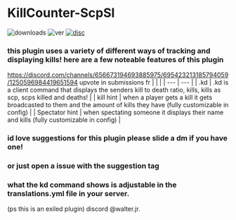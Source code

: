 # KillCounter-ScpSl
![downloads](https://img.shields.io/github/downloads/Waltuhs/KillCounter-ScpSl/total?logo=github&style=for-the-badge)
![ver](https://img.shields.io/github/v/release/Waltuhs/KillCounter-ScpSl?include_prereleases&logo=github&style=for-the-badge)
[![disc](https://img.shields.io/discord/1235681501849321482?label=Discord&logo=discord&style=for-the-badge)](https://discord.gg/MQAcPFJRkR)

### this plugin uses a variety of different ways of tracking and displaying kills!  here are a few noteable features of this plugin
https://discord.com/channels/656673194693885975/695423213185794059/1250596984419651594 upvote in submissions fr
| |  |
| --- | --- |
| .kd | .kd is a client command that displays the senders kill to death ratio, kills, kills as scp, scps killed and deaths! |
| kill hint | when a player gets a kill it gets broadcasted to them and the amount of kills they have (fully customizable in config) |
| Spectator hint | when spectating someone it displays their name and kills (fully customizable in config) |

### id love suggestions for this plugin please slide a dm if you have one!
### or just open a issue with the suggestion tag
### what the kd command shows is adjustable in the translations.yml file in your server. 
(ps this is an exiled plugin)
discord @walter.jr.

